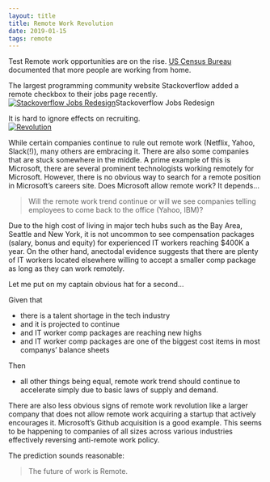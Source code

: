 ```yaml
---
layout: title
title: Remote Work Revolution
date: 2019-01-15
tags: remote 
---
```

Test
Remote work opportunities are on the rise. [US Census Bureau](https://www.census.gov/library/visualizations/2013/comm/home_based_workers.html) documented that more people are working from home.

The largest programming community website Stackoverflow added a remote checkbox to their jobs page recently.  
[![Stackoverflow Jobs Redesign](/images/stackoverflow.png "Stackoverflow Jobs Redesign")](https://asunar.github.io/images/stackoverflow.png "Stackoverflow Jobs Redesign")<span class="caption">Stackoverflow Jobs Redesign</span>

It is hard to ignore effects on recruiting.  
[![](/images/revolution_small.png "Revolution")](https://asunar.github.io/images/revolution_small.png)

While certain companies continue to rule out remote work (Netflix, Yahoo, Slack(!)), many others are embracing it. There are also some companies that are stuck somewhere in the middle. A prime example of this is Microsoft, there are several prominent technologists working remotely for Microsoft. However, there is no obvious way to search for a remote position in Microsoft’s careers site. Does Microsoft allow remote work? It depends…

> Will the remote work trend continue or will we see companies telling employees to come back to the office (Yahoo, IBM)?

Due to the high cost of living in major tech hubs such as the Bay Area, Seattle and New York, it is not uncommon to see compensation packages (salary, bonus and equity) for experienced IT workers reaching $400K a year. On the other hand, anectodal evidence suggests that there are plenty of IT workers located elsewhere willing to accept a smaller comp package as long as they can work remotely.

Let me put on my captain obvious hat for a second…

Given that

*   there is a talent shortage in the tech industry
*   and it is projected to continue
*   and IT worker comp packages are reaching new highs
*   and IT worker comp packages are one of the biggest cost items in most companys’ balance sheets

Then

*   all other things being equal, remote work trend should continue to accelerate simply due to basic laws of supply and demand.

There are also less obvious signs of remote work revolution like a larger company that does not allow remote work acquiring a startup that actively encourages it. Microsoft’s Github acquisition is a good example. This seems to be happening to companies of all sizes across various industries effectively reversing anti-remote work policy.

The prediction sounds reasonable:

> The future of work is Remote.